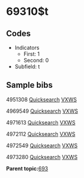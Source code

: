 # 69310$t

## Codes

-   Indicators
    -   First: 1
    -   Second: 0
-   Subfield: t

## Sample bibs

4951308 [Quicksearch](https://search.library.yale.edu/catalog/4951308) [VXWS](http://prodorbis.library.yale.edu:7014/vxws/GetHoldingsService?bibId=4951308)

4969549 [Quicksearch](https://search.library.yale.edu/catalog/4969549) [VXWS](http://prodorbis.library.yale.edu:7014/vxws/GetHoldingsService?bibId=4969549)

4971613 [Quicksearch](https://search.library.yale.edu/catalog/4971613) [VXWS](http://prodorbis.library.yale.edu:7014/vxws/GetHoldingsService?bibId=4971613)

4972112 [Quicksearch](https://search.library.yale.edu/catalog/4972112) [VXWS](http://prodorbis.library.yale.edu:7014/vxws/GetHoldingsService?bibId=4972112)

4972549 [Quicksearch](https://search.library.yale.edu/catalog/4972549) [VXWS](http://prodorbis.library.yale.edu:7014/vxws/GetHoldingsService?bibId=4972549)

4973280 [Quicksearch](https://search.library.yale.edu/catalog/4973280) [VXWS](http://prodorbis.library.yale.edu:7014/vxws/GetHoldingsService?bibId=4973280)

**Parent topic:**[693](../../tags/693/693.md)

